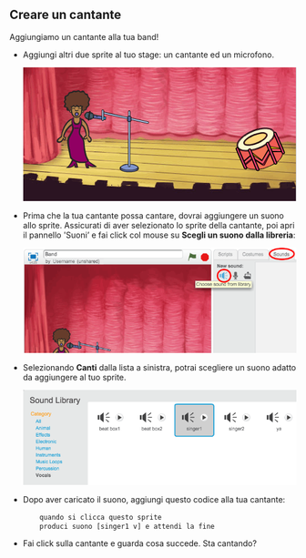## Creare un cantante

Aggiungiamo un cantante alla tua band!

+ Aggiungi altri due sprite al tuo stage: un cantante ed un microfono.
    
    ![screenshot](images/band-singer-mic.png)

+ Prima che la tua cantante possa cantare, dovrai aggiungere un suono allo sprite. Assicurati di aver selezionato lo sprite della cantante, poi apri il pannello 'Suoni’ e fai click col mouse su **Scegli un suono dalla libreria**:
    
    ![screenshot](images/band-import-sound.png)

+ Selezionando **Canti** dalla lista a sinistra, potrai scegliere un suono adatto da aggiungere al tuo sprite.
    
    ![screenshot](images/band-choose-sound.png)

+ Dopo aver caricato il suono, aggiungi questo codice alla tua cantante:
    
    ```blocks
        quando si clicca questo sprite
        produci suono [singer1 v] e attendi la fine
    ```

+ Fai click sulla cantante e guarda cosa succede. Sta cantando?